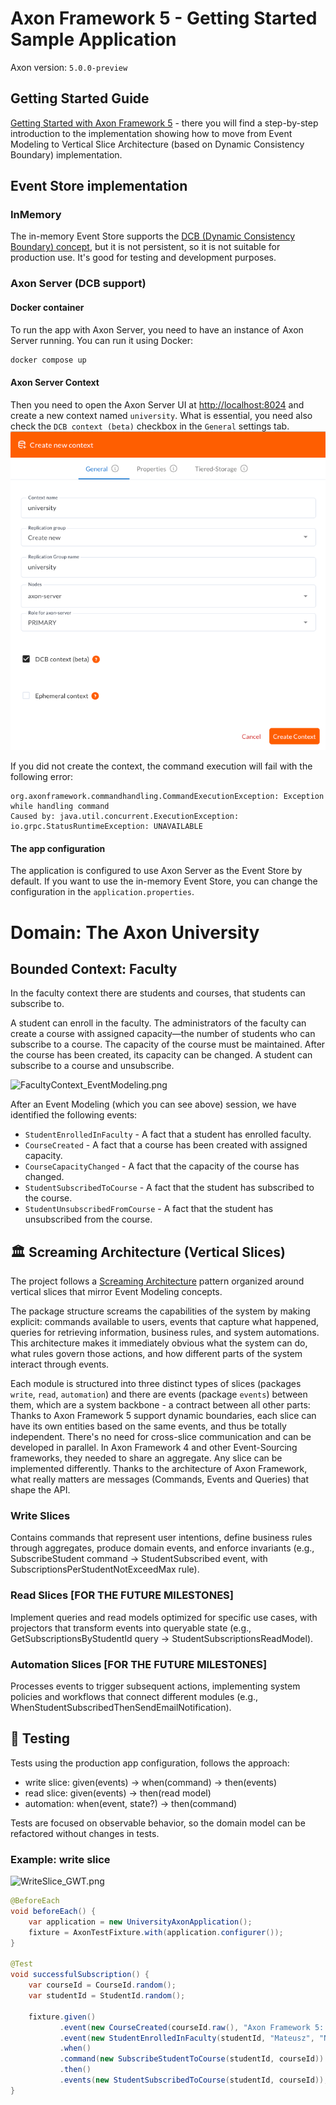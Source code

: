 # Axon Framework 5 - Getting Started Sample Application
Axon version: `5.0.0-preview`

## Getting Started Guide
[Getting Started with Axon Framework 5](https://docs.axoniq.io/axon-framework-5-getting-started/) - there you will find a step-by-step introduction to the implementation showing how to move from Event Modeling to Vertical Slice Architecture (based on Dynamic Consistency Boundary) implementation.

## Event Store implementation

### InMemory

The in-memory Event Store supports the [DCB (Dynamic Consistency Boundary) concept](https://www.youtube.com/watch?v=IgigmuHHchI), but it is not persistent, so it is not suitable for production use.
It's good for testing and development purposes.

### Axon Server (DCB support)

#### Docker container

To run the app with Axon Server, you need to have an instance of Axon Server running. You can run it using Docker:

```bash
docker compose up
```

#### Axon Server Context

Then you need to open the Axon Server UI at [http://localhost:8024](http://localhost:8024) and create a new context named `university`.
What is essential, you need also check the `DCB context (beta)` checkbox in the `General` settings tab.
![AxonServer_DCBContext_Creation.png](docs/images/AxonServer_DCBContext_Creation.png)

If you did not create the context, the command execution will fail with the following error:
```
org.axonframework.commandhandling.CommandExecutionException: Exception while handling command
Caused by: java.util.concurrent.ExecutionException: io.grpc.StatusRuntimeException: UNAVAILABLE
```

#### The app configuration

The application is configured to use Axon Server as the Event Store by default. 
If you want to use the in-memory Event Store, you can change the configuration in the `application.properties`.

# Domain: The Axon University

## Bounded Context: Faculty

In the faculty context there are students and courses, that students can subscribe to.

A student can enroll in the faculty. The administrators of the faculty can create a course with assigned capacity—the number of
students who can subscribe to a course. The capacity of the course must be maintained. After the course has been
created, its capacity can be changed. A student can subscribe to a course and unsubscribe.

![FacultyContext_EventModeling.png](docs/images/FacultyContext_EventModeling.png)

After an Event Modeling (which you can see above) session, we have identified the following events:
* `StudentEnrolledInFaculty` - A fact that a student has enrolled faculty.
* `CourseCreated` - A fact that a course has been created with assigned capacity.
* `CourseCapacityChanged` - A fact that the capacity of the course has changed.
* `StudentSubscribedToCourse` - A fact that the student has subscribed to the course.
* `StudentUnsubscribedFromCourse` - A fact that the student has unsubscribed from the course.


## 🏛️ Screaming Architecture (Vertical Slices)

The project follows a [Screaming Architecture](https://www.milanjovanovic.tech/blog/screaming-architecture) pattern organized around vertical slices that mirror Event Modeling concepts.

The package structure screams the capabilities of the system by making explicit: commands available to users, events that capture what happened, queries for retrieving information, business rules, and system automations.
This architecture makes it immediately obvious what the system can do, what rules govern those actions, and how different parts of the system interact through events.

Each module is structured into three distinct types of slices (packages `write`, `read`, `automation`) and there are events (package `events`) between them, which are a system backbone - a contract between all other parts:
Thanks to Axon Framework 5 support dynamic boundaries, each slice can have its own entities based on the same events, and thus be totally independent. There's no need for cross-slice communication and can be developed in parallel. In Axon Framework 4 and other Event-Sourcing frameworks, they needed to share an aggregate.
Any slice can be implemented differently. Thanks to the architecture of Axon Framework, what really matters are messages (Commands, Events and Queries) that shape the API.

### Write Slices
Contains commands that represent user intentions, define business rules through aggregates, produce domain events, and enforce invariants (e.g., SubscribeStudent command → StudentSubscribed event, with SubscriptionsPerStudentNotExceedMax rule).

### Read Slices [FOR THE FUTURE MILESTONES]
Implement queries and read models optimized for specific use cases, with projectors that transform events into queryable state (e.g., GetSubscriptionsByStudentId query → StudentSubscriptionsReadModel).

### Automation Slices [FOR THE FUTURE MILESTONES]
Processes events to trigger subsequent actions, implementing system policies and workflows that connect different modules (e.g., WhenStudentSubscribedThenSendEmailNotification).

## 🧪 Testing
Tests using the production app configuration, follows the approach:
- write slice: given(events) -> when(command) -> then(events)
- read slice: given(events) -> then(read model)
- automation: when(event, state?) -> then(command)

Tests are focused on observable behavior, so the domain model can be refactored without changes in tests.

### Example: write slice

![WriteSlice_GWT.png](docs/images/EventModeling_GWT_SubscribeStudent.png)

```java
@BeforeEach
void beforeEach() {
    var application = new UniversityAxonApplication();
    fixture = AxonTestFixture.with(application.configurer());
}

@Test
void successfulSubscription() {
    var courseId = CourseId.random();
    var studentId = StudentId.random();

    fixture.given()
           .event(new CourseCreated(courseId.raw(), "Axon Framework 5: Getting Started", 2))
           .event(new StudentEnrolledInFaculty(studentId, "Mateusz", "Nowak"))
           .when()
           .command(new SubscribeStudentToCourse(studentId, courseId))
           .then()
           .events(new StudentSubscribedToCourse(studentId, courseId));
}
```
